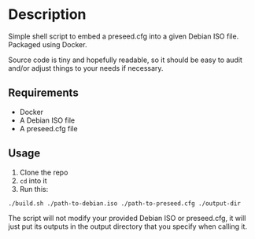 # Description

Simple shell script to embed a preseed.cfg into a given Debian ISO file. Packaged using Docker.

Source code is tiny and hopefully readable, so it should be easy to audit and/or adjust things
to your needs if necessary.

## Requirements

- Docker
- A Debian ISO file
- A preseed.cfg file

## Usage

1. Clone the repo
2. `cd` into it
3. Run this:

```bash
./build.sh ./path-to-debian.iso ./path-to-preseed.cfg ./output-dir
```

The script will not modify your provided Debian ISO or preseed.cfg, it
will just put its outputs in the output directory that you specify when calling it.
